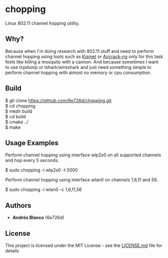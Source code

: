 # chopping

Linux 802.11 channel hopping utility.

## Why?

Because when I'm doing research with 802.11 stuff and need to perform channel hopping using tools such as [Kismet](https://www.kismetwireless.net/) or [Aircrack-ng](https://www.aircrack-ng.org/) only for this task feels like killing a mosquito with a cannon.
And because sometimes I want to use tcpdump or tshark/wireshark and just need something simple to perform channel hopping with almost no memory or cpu consumption.

## Build

$ git clone https://github.com/6e726d/chopping.git  
$ cd chopping  
$ mkdir build  
$ cd build  
$ cmake ../  
$ make  

## Usage Examples

Perform channel hopping using interface wlp2s0 on all supported channels and hop every 5 seconds.

$ sudo chopping -i wlp2s0 -t 5000

Perform channel hopping using interface wlan0 on channels 1,6,11 and 56.

$ sudo chopping -i wlan0 -c 1,6,11,56

## Authors

* **Andrés Blanco** (6e726d)

## License

This project is licensed under the MIT License - see the [LICENSE.md](LICENSE.md) file for details
